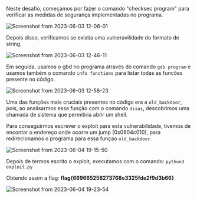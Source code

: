 Neste desafio, começamos por fazer o comando "checksec program" para verificar as medidas de segurança implementadas no programa.

![Screenshot from 2023-06-03 12-06-01](https://github.com/DCC-FCUP-SP/sp2223-t01g06/assets/124071367/ada593c9-be72-4458-99ed-8d5d9ad43a82)

Depois disso, verificamos se existia uma vulneravilidade do formato de string.

![Screenshot from 2023-06-03 12-46-11](https://github.com/DCC-FCUP-SP/sp2223-t01g06/assets/124071367/5c5066d5-651f-4dba-9ae8-d97597a3e54b)

Em seguida, usamos o gbd no programa através do comando ``` gdb program ```  e usamos também o comando ``` info functions ``` para listar todas as funcões presente no código.

![Screenshot from 2023-06-03 12-56-23](https://github.com/DCC-FCUP-SP/sp2223-t01g06/assets/124071367/aa844ca5-3088-4066-ab52-81b315e313a5)

Uma das funções mais cruciais presentes no código era a ```old_backdoor```, pois, ao analisarmos essa função com o comando ```disas```, descobrimos uma chamada de sistema que permitiria abrir um shell. 

Para conseguirmos escrever o exploit para esta vulnerabilidade, tivemos de encontar o endereço onde ocorre um jump (0x0804c010), para redirecionamos o programa para essa funçao ```old_backdoor```.

![Screenshot from 2023-06-04 19-15-50](https://github.com/DCC-FCUP-SP/sp2223-t01g06/assets/124071367/1c08e631-10ac-400b-880d-b7e31a7c9ae2)

Depois de termos escrito o exploit, executamos com o comando: ```python3 exploit.py```

Obtendo assim a flag: **flag{669665258273768e3325fde2f9d3b66}**
               
 ![Screenshot from 2023-06-04 19-23-54](https://github.com/DCC-FCUP-SP/sp2223-t01g06/assets/124071367/2d9addd1-1293-4ab0-be94-81da42302467)

